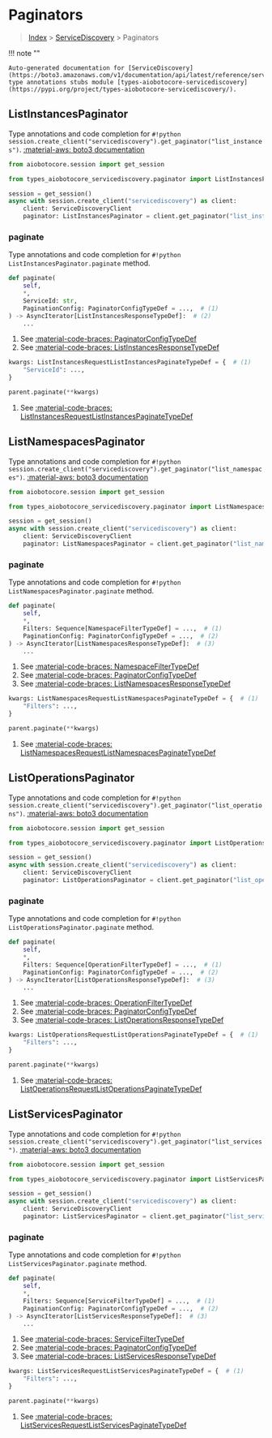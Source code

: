 # Paginators

> [Index](../README.md) > [ServiceDiscovery](./README.md) > Paginators

!!! note ""

    Auto-generated documentation for [ServiceDiscovery](https://boto3.amazonaws.com/v1/documentation/api/latest/reference/services/servicediscovery.html#ServiceDiscovery)
    type annotations stubs module [types-aiobotocore-servicediscovery](https://pypi.org/project/types-aiobotocore-servicediscovery/).

## ListInstancesPaginator

Type annotations and code completion for `#!python session.create_client("servicediscovery").get_paginator("list_instances")`.
[:material-aws: boto3 documentation](https://boto3.amazonaws.com/v1/documentation/api/latest/reference/services/servicediscovery.html#ServiceDiscovery.Paginator.ListInstances)

```python title="Usage example"
from aiobotocore.session import get_session

from types_aiobotocore_servicediscovery.paginator import ListInstancesPaginator

session = get_session()
async with session.create_client("servicediscovery") as client:
    client: ServiceDiscoveryClient
    paginator: ListInstancesPaginator = client.get_paginator("list_instances")
```


### paginate

Type annotations and code completion for `#!python ListInstancesPaginator.paginate` method.

```python title="Method definition"
def paginate(
    self,
    *,
    ServiceId: str,
    PaginationConfig: PaginatorConfigTypeDef = ...,  # (1)
) -> AsyncIterator[ListInstancesResponseTypeDef]:  # (2)
    ...
```

1. See [:material-code-braces: PaginatorConfigTypeDef](./type_defs.md#paginatorconfigtypedef) 
2. See [:material-code-braces: ListInstancesResponseTypeDef](./type_defs.md#listinstancesresponsetypedef) 


```python title="Usage example with kwargs"
kwargs: ListInstancesRequestListInstancesPaginateTypeDef = {  # (1)
    "ServiceId": ...,
}

parent.paginate(**kwargs)
```

1. See [:material-code-braces: ListInstancesRequestListInstancesPaginateTypeDef](./type_defs.md#listinstancesrequestlistinstancespaginatetypedef) 
## ListNamespacesPaginator

Type annotations and code completion for `#!python session.create_client("servicediscovery").get_paginator("list_namespaces")`.
[:material-aws: boto3 documentation](https://boto3.amazonaws.com/v1/documentation/api/latest/reference/services/servicediscovery.html#ServiceDiscovery.Paginator.ListNamespaces)

```python title="Usage example"
from aiobotocore.session import get_session

from types_aiobotocore_servicediscovery.paginator import ListNamespacesPaginator

session = get_session()
async with session.create_client("servicediscovery") as client:
    client: ServiceDiscoveryClient
    paginator: ListNamespacesPaginator = client.get_paginator("list_namespaces")
```


### paginate

Type annotations and code completion for `#!python ListNamespacesPaginator.paginate` method.

```python title="Method definition"
def paginate(
    self,
    *,
    Filters: Sequence[NamespaceFilterTypeDef] = ...,  # (1)
    PaginationConfig: PaginatorConfigTypeDef = ...,  # (2)
) -> AsyncIterator[ListNamespacesResponseTypeDef]:  # (3)
    ...
```

1. See [:material-code-braces: NamespaceFilterTypeDef](./type_defs.md#namespacefiltertypedef) 
2. See [:material-code-braces: PaginatorConfigTypeDef](./type_defs.md#paginatorconfigtypedef) 
3. See [:material-code-braces: ListNamespacesResponseTypeDef](./type_defs.md#listnamespacesresponsetypedef) 


```python title="Usage example with kwargs"
kwargs: ListNamespacesRequestListNamespacesPaginateTypeDef = {  # (1)
    "Filters": ...,
}

parent.paginate(**kwargs)
```

1. See [:material-code-braces: ListNamespacesRequestListNamespacesPaginateTypeDef](./type_defs.md#listnamespacesrequestlistnamespacespaginatetypedef) 
## ListOperationsPaginator

Type annotations and code completion for `#!python session.create_client("servicediscovery").get_paginator("list_operations")`.
[:material-aws: boto3 documentation](https://boto3.amazonaws.com/v1/documentation/api/latest/reference/services/servicediscovery.html#ServiceDiscovery.Paginator.ListOperations)

```python title="Usage example"
from aiobotocore.session import get_session

from types_aiobotocore_servicediscovery.paginator import ListOperationsPaginator

session = get_session()
async with session.create_client("servicediscovery") as client:
    client: ServiceDiscoveryClient
    paginator: ListOperationsPaginator = client.get_paginator("list_operations")
```


### paginate

Type annotations and code completion for `#!python ListOperationsPaginator.paginate` method.

```python title="Method definition"
def paginate(
    self,
    *,
    Filters: Sequence[OperationFilterTypeDef] = ...,  # (1)
    PaginationConfig: PaginatorConfigTypeDef = ...,  # (2)
) -> AsyncIterator[ListOperationsResponseTypeDef]:  # (3)
    ...
```

1. See [:material-code-braces: OperationFilterTypeDef](./type_defs.md#operationfiltertypedef) 
2. See [:material-code-braces: PaginatorConfigTypeDef](./type_defs.md#paginatorconfigtypedef) 
3. See [:material-code-braces: ListOperationsResponseTypeDef](./type_defs.md#listoperationsresponsetypedef) 


```python title="Usage example with kwargs"
kwargs: ListOperationsRequestListOperationsPaginateTypeDef = {  # (1)
    "Filters": ...,
}

parent.paginate(**kwargs)
```

1. See [:material-code-braces: ListOperationsRequestListOperationsPaginateTypeDef](./type_defs.md#listoperationsrequestlistoperationspaginatetypedef) 
## ListServicesPaginator

Type annotations and code completion for `#!python session.create_client("servicediscovery").get_paginator("list_services")`.
[:material-aws: boto3 documentation](https://boto3.amazonaws.com/v1/documentation/api/latest/reference/services/servicediscovery.html#ServiceDiscovery.Paginator.ListServices)

```python title="Usage example"
from aiobotocore.session import get_session

from types_aiobotocore_servicediscovery.paginator import ListServicesPaginator

session = get_session()
async with session.create_client("servicediscovery") as client:
    client: ServiceDiscoveryClient
    paginator: ListServicesPaginator = client.get_paginator("list_services")
```


### paginate

Type annotations and code completion for `#!python ListServicesPaginator.paginate` method.

```python title="Method definition"
def paginate(
    self,
    *,
    Filters: Sequence[ServiceFilterTypeDef] = ...,  # (1)
    PaginationConfig: PaginatorConfigTypeDef = ...,  # (2)
) -> AsyncIterator[ListServicesResponseTypeDef]:  # (3)
    ...
```

1. See [:material-code-braces: ServiceFilterTypeDef](./type_defs.md#servicefiltertypedef) 
2. See [:material-code-braces: PaginatorConfigTypeDef](./type_defs.md#paginatorconfigtypedef) 
3. See [:material-code-braces: ListServicesResponseTypeDef](./type_defs.md#listservicesresponsetypedef) 


```python title="Usage example with kwargs"
kwargs: ListServicesRequestListServicesPaginateTypeDef = {  # (1)
    "Filters": ...,
}

parent.paginate(**kwargs)
```

1. See [:material-code-braces: ListServicesRequestListServicesPaginateTypeDef](./type_defs.md#listservicesrequestlistservicespaginatetypedef) 
